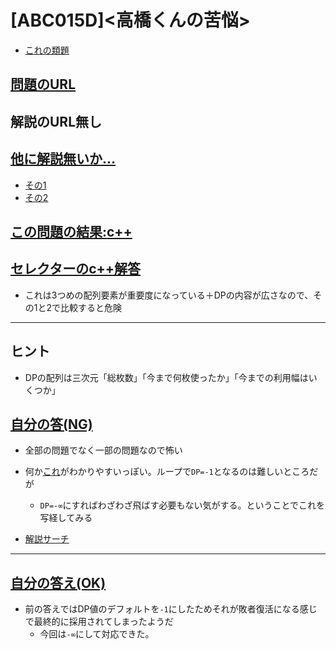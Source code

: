 # \[ABC015D\]\<高橋くんの苦悩\>

* [これの類題](https://qiita.com/drken/items/dc53c683d6de8aeacf5a#d-%E5%95%8F%E9%A1%8C---knapsack-1)

## [問題のURL](https://atcoder.jp/contests/abc015/tasks/abc015_4)

## 解説のURL無し

## [他に解説無いか…](https://www.google.com/search?q=ABC015D&oq=ABC015D&aqs=chrome..69i57j69i60l2.5218j0j15&sourceid=chrome&ie=UTF-8)

* [その1](https://qiita.com/sifi_border/items/8b8a802c7e95d5bb71f1)
* [その2](https://mmxsrup.hatenablog.com/entry/2016/09/18/230648)

## [この問題の結果:c++](https://atcoder.jp/contests/abc015/submissions?f.Task=abc015_4&f.LanguageName=C%2B%2B&f.Status=AC&f.User=)

## [セレクターのc++解答](https://atcoder.jp/contests/abc015/submissions/1101781)

* これは3つめの配列要素が重要度になっている＋DPの内容が広さなので、その1と2で比較すると危険

<!---- 「問題の結果の見方」
 PROBLEMS→問題番号一覧→回答者数→accepted＋言語をセレクトする 

 ---->

-----

## ヒント

* DPの配列は三次元「総枚数」「今まで何枚使ったか」「今までの利用幅はいくつか」

## [自分の答(NG)](https://atcoder.jp/contests/abc015/submissions/27421357)

* 全部の問題でなく一部の問題なので怖い

* 何か[これ](https://mmxsrup.hatenablog.com/entry/2016/09/18/230648)がわかりやすいっぽい。ループで```DP=-1```となるのは難しいところだが
    * ```DP=-∞```にすればわざわざ飛ばす必要もない気がする。ということでこれを写経してみる
* [解説サーチ](https://duckduckgo.com/?q=%E9%AB%98%E6%A9%8B%E5%90%9B%E3%81%AE%E8%8B%A6%E6%82%A9&t=h_&ia=web)

-----

## [自分の答え(OK)](https://atcoder.jp/contests/abc015/submissions/27497270)

* 前の答えではDP値のデフォルトを```-1```にしたためそれが敗者復活になる感じで最終的に採用されてしまったようだ
    * 今回は```-∞```にして対応できた。
